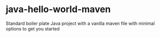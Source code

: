 # java-hello-world-maven
Standard boiler plate Java project with a vanilla maven file with minimal options to get you started
